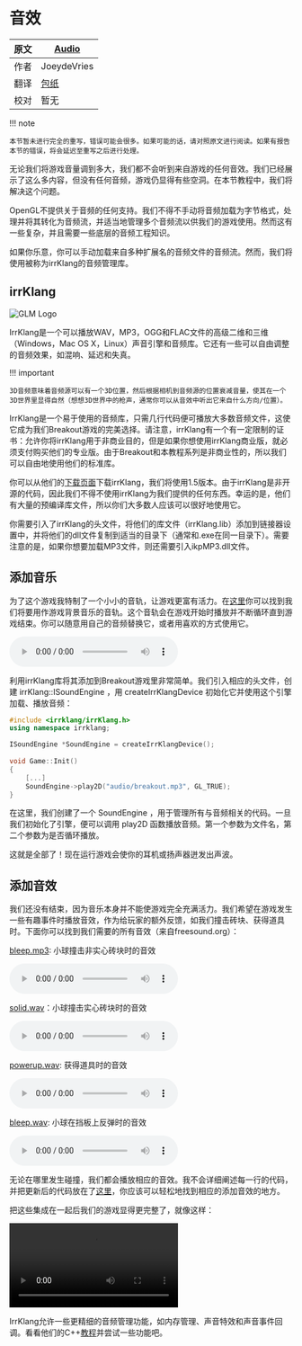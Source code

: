 # 音效

原文    | [Audio](https://learnopengl.com/#!In-Practice/2D-Game/Audio)
-----   |  ----
作者    | JoeydeVries
翻译    | [包纸](https://github.com/ShirokoSama)
校对    | 暂无

!!! note

	本节暂未进行完全的重写，错误可能会很多。如果可能的话，请对照原文进行阅读。如果有报告本节的错误，将会延迟至重写之后进行处理。

无论我们将游戏音量调到多大，我们都不会听到来自游戏的任何音效。我们已经展示了这么多内容，但没有任何音频，游戏仍显得有些空洞。在本节教程中，我们将解决这个问题。

OpenGL不提供关于音频的任何支持。我们不得不手动将音频加载为字节格式，处理并将其转化为音频流，并适当地管理多个音频流以供我们的游戏使用。然而这有一些复杂，并且需要一些底层的音频工程知识。

如果你乐意，你可以手动加载来自多种扩展名的音频文件的音频流。然而，我们将使用被称为irrKlang的音频管理库。

## irrKlang

<img alt="GLM Logo" src="../../img/06/Breakout/09/irrklang.png" class="right" />

IrrKlang是一个可以播放WAV，MP3，OGG和FLAC文件的高级二维和三维（Windows，Mac OS X，Linux）声音引擎和音频库。它还有一些可以自由调整的音频效果，如混响、延迟和失真。

!!! important

    3D音频意味着音频源可以有一个3D位置，然后根据相机到音频源的位置衰减音量，使其在一个3D世界里显得自然（想想3D世界中的枪声，通常你可以从音效中听出它来自什么方向/位置）。

IrrKlang是一个易于使用的音频库，只需几行代码便可播放大多数音频文件，这使它成为我们Breakout游戏的完美选择。请注意，irrKlang有一个有一定限制的证书：允许你将irrKlang用于非商业目的，但是如果你想使用irrKlang商业版，就必须支付购买他们的专业版。由于Breakout和本教程系列是非商业性的，所以我们可以自由地使用他们的标准库。

你可以从他们的[下载页面](http://www.ambiera.com/irrklang/downloads.html)下载irrKlang，我们将使用1.5版本。由于irrKlang是非开源的代码，因此我们不得不使用irrKlang为我们提供的任何东西。幸运的是，他们有大量的预编译库文件，所以你们大多数人应该可以很好地使用它。

你需要引入了irrKlang的头文件，将他们的库文件（irrKlang.lib）添加到链接器设置中，并将他们的dll文件复制到适当的目录下（通常和.exe在同一目录下）。需要注意的是，如果你想要加载MP3文件，则还需要引入ikpMP3.dll文件。

## 添加音乐

为了这个游戏我特制了一个小小的音轨，让游戏更富有活力。在[这里](https://learnopengl.com/audio/in-practice/breakout/breakout.mp3)你可以找到我们将要用作游戏背景音乐的音轨。这个音轨会在游戏开始时播放并不断循环直到游戏结束。你可以随意用自己的音频替换它，或者用喜欢的方式使用它。

<audio src="https://learnopengl.com/audio/in-practice/breakout/breakout.mp3" controls="controls"></audio>

利用irrKlang库将其添加到Breakout游戏里非常简单。我们引入相应的头文件，创建 irrKlang::ISoundEngine ，用 createIrrKlangDevice 初始化它并使用这个引擎加载、播放音频：

```c++
#include <irrklang/irrKlang.h>
using namespace irrklang;

ISoundEngine *SoundEngine = createIrrKlangDevice();
  
void Game::Init()
{
    [...]
    SoundEngine->play2D("audio/breakout.mp3", GL_TRUE);
}
```

在这里，我们创建了一个 SoundEngine ，用于管理所有与音频相关的代码。一旦我们初始化了引擎，便可以调用 play2D 函数播放音频。第一个参数为文件名，第二个参数为是否循环播放。

这就是全部了！现在运行游戏会使你的耳机或扬声器迸发出声波。

## 添加音效

我们还没有结束，因为音乐本身并不能使游戏完全充满活力。我们希望在游戏发生一些有趣事件时播放音效，作为给玩家的额外反馈，如我们撞击砖块、获得道具时。下面你可以找到我们需要的所有音效（来自freesound.org）：

[bleep.mp3](https://learnopengl.com/audio/in-practice/breakout/bleep.mp3): 小球撞击非实心砖块时的音效

<audio src="https://learnopengl.com/audio/in-practice/breakout/bleep.mp3" controls="controls"></audio>

[solid.wav](https://learnopengl.com/audio/in-practice/breakout/solid.wav)：小球撞击实心砖块时的音效

<audio src="https://learnopengl.com/audio/in-practice/breakout/solid.wav" controls="controls"></audio>

[powerup.wav](https://learnopengl.com/audio/in-practice/breakout/powerup.wav): 获得道具时的音效

<audio src="https://learnopengl.com/audio/in-practice/breakout/powerup.wav" controls="controls"></audio>

[bleep.wav](https://learnopengl.com/audio/in-practice/breakout/bleep.wav): 小球在挡板上反弹时的音效

<audio src="https://learnopengl.com/audio/in-practice/breakout/bleep.wav" controls="controls"></audio>

无论在哪里发生碰撞，我们都会播放相应的音效。我不会详细阐述每一行的代码，并把更新后的代码放在了[这里](https://learnopengl.com/code_viewer.php?code=in-practice/breakout/game_audio)，你应该可以轻松地找到相应的添加音效的地方。

把这些集成在一起后我们的游戏显得更完整了，就像这样：

<video src="https://learnopengl.com/video/in-practice/breakout/audio.mp4" controls="controls"></video>

IrrKlang允许一些更精细的音频管理功能，如内存管理、声音特效和声音事件回调。看看他们的C++[教程](http://www.ambiera.com/irrklang/tutorials.html)并尝试一些功能吧。

